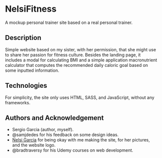 # NelsiFitness

A mockup personal trainer site based on a real personal trainer.

## Description

Simple website based on my sister, with her permission, that she might use to share her passion for fitness culture. Besides the landing page, it includes a modal for calculating BMI and a simple application macronutrient calculator that computes the recommended daily caloric goal based on some inputted information.

## Technologies

For simplicity, the site only uses HTML, SASS, and JavaScript, without any frameworks.

## Authors and Acknowledgement

- Sergio Garcia (author, myself).
- @samjdedes for his feedback on some design ideas.
- [Nelsi Garcia](https://www.instagram.com/nelsipamela/?hl=en) for being okay with me making the site, for her pictures, and the website logo.
- @bradtraversy for his Udemy courses on web development.
